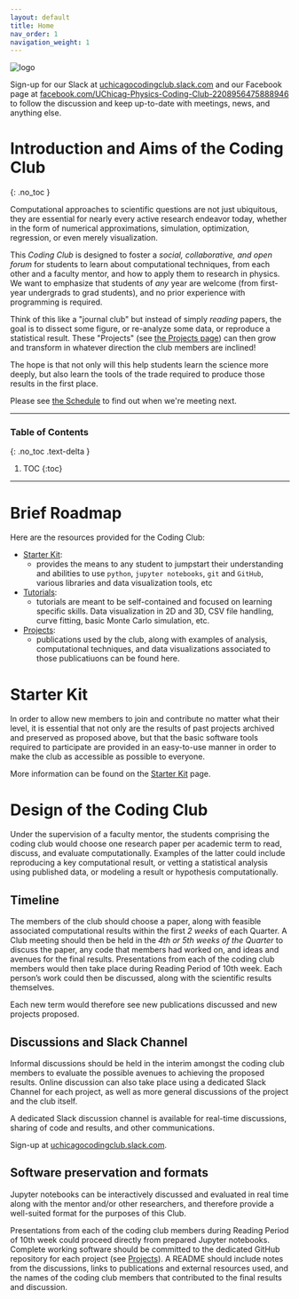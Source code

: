 ```yaml
---
layout: default
title: Home
nav_order: 1
navigation_weight: 1
---
```


![logo](https://d3qi0qp55mx5f5.cloudfront.net/shared-resources/i/template/uc_wordmark_hires.gif)

Sign-up for our Slack at [uchicagocodingclub.slack.com](https://uchicagocodingclub.slack.com) and our Facebook page at [facebook.com/UChicag-Physics-Coding-Club-2208956475888946](https://www.facebook.com/UChicago-Physics-Coding-Club-2208956475888946/) to follow the discussion and keep up-to-date with meetings, news, and anything else.

# Introduction and Aims of the Coding Club
{: .no_toc }

Computational approaches to scientific questions are not just ubiquitous, they are essential for nearly every active research endeavor today, whether in the form of numerical approximations, simulation, optimization, regression, or even merely visualization.

This *Coding Club* is designed to foster a *social, collaborative, and open forum* for students to learn about computational techniques, from each other and a faculty mentor, and how to apply them to research in physics.
We want to emphasize that students of _any_ year are welcome (from first-year undergrads to grad students), and no prior experience with programming is required.

Think of this like a "journal club" but instead of simply _reading_ papers, the goal is to dissect some figure, or re-analyze some data, or reproduce a statistical result.
These "Projects" (see [the Projects page](./Projects/index.md)) can then grow and transform in whatever direction the club members are inclined!

The hope is that not only will this help students learn the science more deeply, but also learn the tools of the trade required to produce those results in the first place.

Please see [the Schedule](./Schedule/index.md) to find out when we're meeting next.

---

### Table of Contents
{: .no_toc .text-delta }

1. TOC
{:toc}

---

# Brief Roadmap

Here are the resources provided for the Coding Club:

* [Starter Kit](./StarterKit/index.md): 
   * provides the means to any student to jumpstart their understanding and abilities to use `python`, `jupyter notebooks`, `git` and `GitHub`, various libraries and data visualization tools, etc
* [Tutorials](./Tutorials/index.md): 
   * tutorials are meant to be self-contained and focused on learning specific skills. Data visualization in 2D and 3D, CSV file handling, curve fitting, basic Monte Carlo simulation, etc.
* [Projects](./Projects/index.md): 
   * publications used by the club, along with examples of analysis, computational techniques, and data visualizations associated to those publicatiuons can be found here.

# Starter Kit

In order to allow new members to join and contribute no matter what their level, it is essential that not only are the results of past projects archived and preserved as proposed above, but that the basic software tools required to participate are provided in an easy-to-use manner in order to make the club as accessible as possible to everyone. 

More information can be found on the [Starter Kit](./StarterKit/index.md) page.

# Design of the Coding Club

Under the supervision of a faculty mentor, the students comprising the coding club would choose one research paper per academic term to read, discuss, and evaluate computationally.
Examples of the latter could include reproducing a key computational result, or vetting a statistical analysis using published data, or modeling a result or hypothesis computationally. 

## Timeline

The members of the club should choose a paper, along with feasible associated computational results within the first *2 weeks* of each Quarter.
A Club meeting should then be held in the *4th or 5th weeks of the Quarter* to discuss the paper, any code that members had worked on, and ideas and avenues for the final results.
Presentations from each of the coding club members would then take place during Reading Period of 10th week.
Each person’s work could then be discussed, along with the scientific results themselves.

Each new term would therefore see new publications discussed and new projects proposed. 

## Discussions and Slack Channel

Informal discussions should be held in the interim amongst the coding club members to evaluate the possible avenues to achieving the proposed results.
Online discussion can also take place using a dedicated Slack Channel for each project, as well as more general discussions of the project and the club itself. 

A dedicated Slack discussion channel is available for real-time discussions, sharing of code and results, and other communications.

Sign-up at [uchicagocodingclub.slack.com](https://uchicagocodingclub.slack.com).

## Software preservation and formats

Jupyter notebooks can be interactively discussed and evaluated in real time along with the mentor and/or other researchers, and therefore provide a well-suited format for the purposes of this Club.

Presentations from each of the coding club members during Reading Period of 10th week could proceed directly from prepared Jupyter notebooks.
Complete working software should be committed to the dedicated GitHub repository for each project (see [Projects](./Projects/index.md)).
A README should include notes from the discussions, links to publications and external resources used, and the names of the coding club members that contributed to the final results and discussion.

